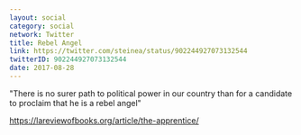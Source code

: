 ```yaml
---
layout: social
category: social
network: Twitter
title: Rebel Angel
link: https://twitter.com/steinea/status/902244927073132544
twitterID: 902244927073132544
date: 2017-08-28
---
```


"There is no surer path to political power in our country than for a candidate to proclaim that he is a rebel angel"

<https://lareviewofbooks.org/article/the-apprentice/>

